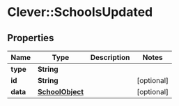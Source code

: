 # Clever::SchoolsUpdated

## Properties
Name | Type | Description | Notes
------------ | ------------- | ------------- | -------------
**type** | **String** |  | 
**id** | **String** |  | [optional] 
**data** | [**SchoolObject**](SchoolObject.md) |  | [optional] 


